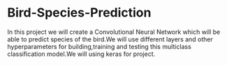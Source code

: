 # Bird-Species-Prediction
In this project we will create a Convolutional Neural Network which will be able to predict species of the bird.We will use different layers and other hyperparameters for building,training and testing this multiclass classification model.We will using keras for project.
